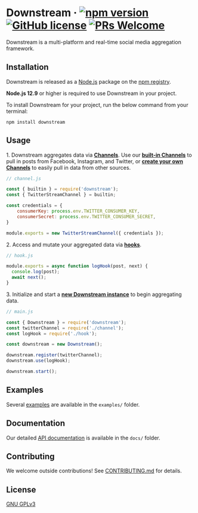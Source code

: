 # Downstream &middot; [![npm version](https://img.shields.io/npm/v/downstream.svg?style=flat)](https://www.npmjs.com/package/downstream) [![GitHub license](https://img.shields.io/badge/license-GPLv3-blue.svg)](https://github.com/TID-Lab/downstream/blob/master/LICENSE.txt) [![PRs Welcome](https://img.shields.io/badge/PRs-welcome-brightgreen.svg)](https:/github.com/TID-Lab/downstream/blob/master/CONTRIBUTING.md)

Downstream is a multi-platform and real-time social media aggregation framework.

## Installation

Downstream is released as a [Node.js](nodejs.org/) package on the [npm registry](https://www.npmjs.com/).

**Node.js 12.9** or higher is required to use Downstream in your project.

To install Downstream for your project, run the below command from your terminal:

```
npm install downstream
```

## Usage

1\. Downstream aggregates data via **[Channels](TODO)**. Use our **[built-in Channels](TODO)** to pull in posts from Facebook, Instagram, and Twitter, or **[create your own Channels](TODO)** to easily pull in data from other sources.

```javascript
// channel.js

const { builtin } = require('downstream');
const { TwitterStreamChannel } = builtin;

const credentials = {
    consumerKey: process.env.TWITTER_CONSUMER_KEY,
    consumerSecret: process.env.TWITTER_CONSUMER_SECRET,
}

module.exports = new TwitterStreamChannel({ credentials });
```

2\. Access and mutate your aggregated data via **[hooks](TODO)**.

```javascript
// hook.js

module.exports = async function logHook(post, next) {
  console.log(post);
  await next();
}
```

3\. Initialize and start a **[new Downstream instance](TODO)** to begin aggregating data.
```javascript
// main.js

const { Downstream } = require('downstream');
const twitterChannel = require('./channel');
const logHook = require('./hook');

const downstream = new Downstream();

downstream.register(twitterChannel);
downstream.use(logHook);

downstream.start();
```

## Examples

Several [examples](/examples) are available in the `examples/` folder.

## Documentation

Our detailed [API documentation](/docs/API.md) is available in the `docs/` folder.

## Contributing

We welcome outside contributions! See [CONTRIBUTING.md](/CONTRIBUTING.md) for details.

## License

[GNU GPLv3](/LICENSE.txt)